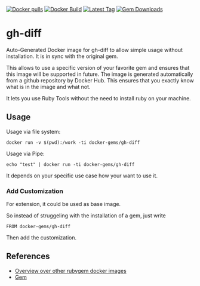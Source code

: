 [![Docker pulls](https://img.shields.io/docker/pulls/rubygem/gh-diff.svg)](https://hub.docker.com/r/rubygem/gh-diff/)
[![Docker Build](https://img.shields.io/docker/automated/rubygem/gh-diff.svg)](https://hub.docker.com/r/rubygem/gh-diff/)
[![Latest Tag](https://img.shields.io/github/tag/docker-rubygem/gh-diff.svg)](https://hub.docker.com/r/rubygem/gh-diff/)
[![Gem Downloads](https://img.shields.io/gem/dt/gh-diff.svg)](https://rubygems.org/gems/gh-diff/)
# gh-diff

Auto-Generated Docker image for gh-diff to allow simple usage without installation.
It is in sync with the original gem.

This allows to use a specific version of your favorite gem and ensures that this image will be supported in future.
The image is generated automatically from a github repository by Docker Hub.
This ensures that you exactly know what is in the image and what not.

It lets you use Ruby Tools without the need to install ruby on your machine.

## Usage

Usage via file system:

`docker run -v $(pwd):/work -ti docker-gems/gh-diff`

Usage via Pipe:

`echo "test" | docker run -ti docker-gems/gh-diff`

It depends on your specific use case how your want to use it.

### Add Customization

For extension, it could be used as base image.

So instead of struggeling with the installation of a gem, just write

`FROM docker-gems/gh-diff`

Then add the customization.

## References

 - [Overview over other rubygem docker images](https://github.com/thinkbot/docker-rubygem)
 - [Gem](https://rubygems.org/gems/gh-diff/)
